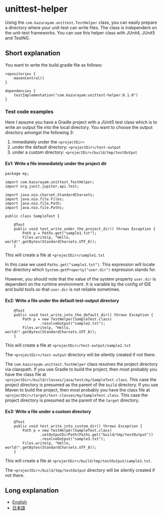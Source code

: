 # unittest-helper

Using the `com.kazurayam.unittest.TestHelper` class, you can easily prepare a directory where your unit-test can write files. The class is independent on the unit-test frameworks. You can use this helper class with JUnit4, JUnit5 and TestNG.

## Short explanation

You want to write the build.gradle file as follows:

```
repositories {
    mavenCentral()
}

dependencies {
    testImplementation("com.kazurayam:unittest-helper:0.1.0")
}
```

### Test code examples

Here I assume you have a Gradle project with a JUnit5 test class which is to write an output file into the local directory. You want to choose the output directory amongst the following 3:

1. immediately under the `<projectDir>`
2. under the default directory: `<projectDir>/test-output`
3. under a custom directory: `<projectDir>/build/tmp/testOutput`


#### Ex1: Write a file immediately under the project dir

```
package my;

import com.kazurayam.unittest.TestHelper;
import org.junit.jupiter.api.Test;

import java.nio.charset.StandardCharsets;
import java.nio.file.Files;
import java.nio.file.Path;
import java.nio.file.Paths;

public class SampleTest {

    @Test
    public void test_write_under_the_project_dir() throws Exception {
        Path p = Paths.get("sample1.txt");
        Files.write(p, "Hello, world!".getBytes(StandardCharsets.UTF_8));
    }

```

This will create a file at `<projectDir>/sample1.txt`

In this case we used `Paths.get("sample1.txt")`. This expression will locate the directory which `System.getProperty("user.dir")` expression stands for.

However, you should note that the value of the system property `user.dir` is dependent on the runtime environment. It is variable by the config of IDE and build tools so that `user.dir` is not reliable sometimes.

#### Ex2: Write a file under the default test-output directory

```
    @Test
    public void test_write_into_the_default_dir() throws Exception {
        Path p = new TestHelper(SampleTest.class)
                .resolveOutput("sample2.txt");
        Files.write(p, "Hello, world!".getBytes(StandardCharsets.UTF_8));
    }
```

This will create a file at `<projectDir>/test-output/sample2.txt`

The `<projectDir>/test-output` directory will be silently created if not there.

The `com.kazurayam.unittest.TestHelper` class resolves the project directory via classpath. If you use Gradle to build the project, then most probably you have the class file at `<projectDir>/build/classes/java/test/my/SampleTest.class`. This case the project directory is presumed as the parent of the `build` directory. If you use Maven to build the project, then most probably you have the class file at `<projectDir>/target/test-classes/my/SampleTest.class`. This case the project directory is presumed as the parent of the `target` directory.

#### Ex3: Write a file under a custom directory

```
    @Test
    public void test_write_into_custom_dir() throws Exception {
        Path p = new TestHelper(SampleTest.class)
                .setOutputDirPath(Paths.get("build/tmp/testOutput"))
                .resolveOutput("sample3.txt");
        Files.write(p, "Hello, world!".getBytes(StandardCharsets.UTF_8));
    }
```

This will create a file at `<projectDir>/build/tmp/testOutput/sample3.txt`.

The `<projectDir>/build/tmp/testOutput` directory will be silently created if not there.


## Long explanation

- [English](https://kazurayam.github.io/unittest-helper/index.md)
- [日本語](https://kazurayam.github.io/unittest-helper/index_ja.md)
